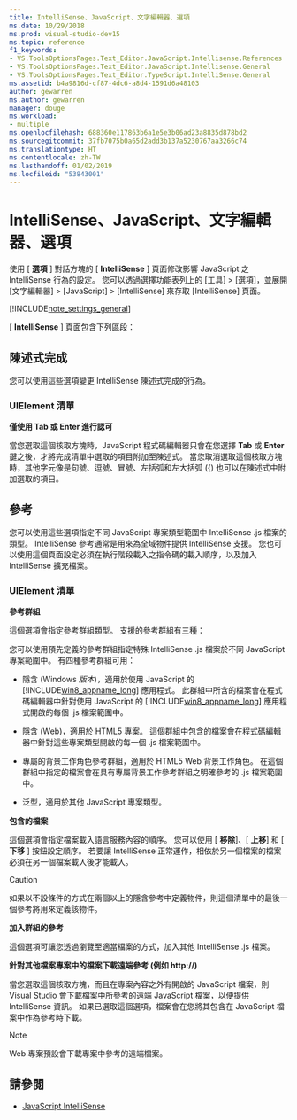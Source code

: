 ```yaml
---
title: IntelliSense、JavaScript、文字編輯器、選項
ms.date: 10/29/2018
ms.prod: visual-studio-dev15
ms.topic: reference
f1_keywords:
- VS.ToolsOptionsPages.Text_Editor.JavaScript.Intellisense.References
- VS.ToolsOptionsPages.Text_Editor.JavaScript.Intellisense.General
- VS.ToolsOptionsPages.Text_Editor.TypeScript.IntelliSense.General
ms.assetid: b4a9816d-cf87-4dc6-a8d4-1591d6a48103
author: gewarren
ms.author: gewarren
manager: douge
ms.workload:
- multiple
ms.openlocfilehash: 688360e117863b6a1e5e3b06ad23a8835d878bd2
ms.sourcegitcommit: 37fb7075b0a65d2add3b137a5230767aa3266c74
ms.translationtype: HT
ms.contentlocale: zh-TW
ms.lasthandoff: 01/02/2019
ms.locfileid: "53843001"
---
```

# <a name="options-text-editor-javascript-intellisense"></a>IntelliSense、JavaScript、文字編輯器、選項
使用 [ **選項** ] 對話方塊的 [ **IntelliSense** ] 頁面修改影響 JavaScript 之 IntelliSense 行為的設定。 您可以透過選擇功能表列上的 [工具] > [選項]，並展開 [文字編輯器] > [JavaScript] > [IntelliSense] 來存取 [IntelliSense] 頁面。

[!INCLUDE[note_settings_general](../../data-tools/includes/note_settings_general_md.md)]

[ **IntelliSense** ] 頁面包含下列區段：

## <a name="statement-completion"></a>陳述式完成
 您可以使用這些選項變更 IntelliSense 陳述式完成的行為。

### <a name="uielement-list"></a>UIElement 清單
 **僅使用 Tab 或 Enter 進行認可**

 當您選取這個核取方塊時，JavaScript 程式碼編輯器只會在您選擇 **Tab** 或 **Enter** 鍵之後，才將完成清單中選取的項目附加至陳述式。 當您取消選取這個核取方塊時，其他字元像是句號、逗號、冒號、左括弧和左大括弧 ({) 也可以在陳述式中附加選取的項目。

## <a name="references"></a>參考
 您可以使用這些選項指定不同 JavaScript 專案類型範圍中 IntelliSense .js 檔案的類型。 IntelliSense 參考通常是用來為全域物件提供 IntelliSense 支援。 您也可以使用這個頁面設定必須在執行階段載入之指令碼的載入順序，以及加入 IntelliSense 擴充檔案。

### <a name="uielement-list"></a>UIElement 清單
 **參考群組**

 這個選項會指定參考群組類型。 支援的參考群組有三種：

 您可以使用預先定義的參考群組指定特殊 IntelliSense .js 檔案於不同 JavaScript 專案範圍中。 有四種參考群組可用：

- 隱含 (Windows *版本*)，適用於使用 JavaScript 的 [!INCLUDE[win8_appname_long](../../debugger/includes/win8_appname_long_md.md)] 應用程式。 此群組中所含的檔案會在程式碼編輯器中針對使用 JavaScript 的 [!INCLUDE[win8_appname_long](../../debugger/includes/win8_appname_long_md.md)] 應用程式開啟的每個 .js 檔案範圍中。

- 隱含 (Web)，適用於 HTML5 專案。 這個群組中包含的檔案會在程式碼編輯器中針對這些專案類型開啟的每一個 .js 檔案範圍中。

- 專屬的背景工作角色參考群組，適用於 HTML5 Web 背景工作角色。 在這個群組中指定的檔案會在具有專屬背景工作參考群組之明確參考的 .js 檔案範圍中。

- 泛型，適用於其他 JavaScript 專案類型。

**包含的檔案**

這個選項會指定檔案載入語言服務內容的順序。 您可以使用 [ **移除**]、[ **上移**] 和 [ **下移** ] 按鈕設定順序。 若要讓 IntelliSense 正常運作，相依於另一個檔案的檔案必須在另一個檔案載入後才能載入。

> [!CAUTION]
> 如果以不設條件的方式在兩個以上的隱含參考中定義物件，則這個清單中的最後一個參考將用來定義該物件。


**加入群組的參考**

這個選項可讓您透過瀏覽至適當檔案的方式，加入其他 IntelliSense .js 檔案。

**針對其他檔案專案中的檔案下載遠端參考 (例如 http://)**

當您選取這個核取方塊，而且在專案內容之外有開啟的 JavaScript 檔案，則 Visual Studio 會下載檔案中所參考的遠端 JavaScript 檔案，以便提供 IntelliSense 資訊。 如果已選取這個選項，檔案會在您將其包含在 JavaScript 檔案中作為參考時下載。

> [!NOTE]
> Web 專案預設會下載專案中參考的遠端檔案。



## <a name="see-also"></a>請參閱

- [JavaScript IntelliSense](../../ide/javascript-intellisense.md)